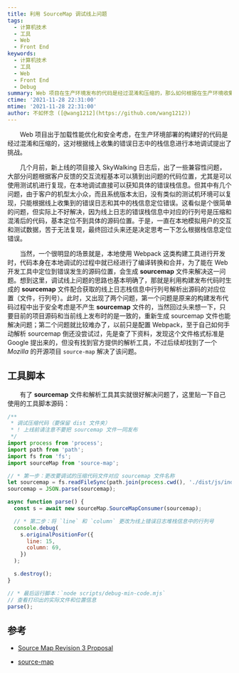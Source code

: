```yaml
---
title: 利用 SourceMap 调试线上问题
tags:
  - 计算机技术
  - 工具
  - Web
  - Front End
keywords:
  - 计算机技术
  - 工具
  - Web
  - Front End
  - Debug
summary: Web 项目在生产环境发布的代码是经过混淆和压缩的，那么如何根据在生产环境收集的错误栈信息快速分析出问题的代码具体位置呢？
ctime: '2021-11-28 22:31:00'
mtime: '2021-11-28 22:31:00'
author: 不如怀念 ([@wang1212](https://github.com/wang1212))
---
```


　　Web 项目出于加载性能优化和安全考虑，在生产环境部署的构建好的代码是经过混淆和压缩的，这对根据线上收集的错误日志中的栈信息进行本地调试提出了挑战。

　　几个月前，新上线的项目接入 SkyWalking 日志后，出了一些兼容性问题，大部分问题根据客户反馈的交互流程基本可以猜到出问题的代码位置，尤其是可以使用测试机进行复现，在本地调试直接可以获知具体的错误栈信息。但其中有几个问题，由于客户的机型太小众，而且系统版本太旧，没有类似的测试机环境可以复现，只能根据线上收集到的错误日志和其中的栈信息定位错误。这看似是个很简单的问题，但实际上不好解决，因为线上日志的错误栈信息中对应的行列号是压缩和混淆后的代码，基本定位不到具体的源码位置。于是，一直在本地模拟用户的交互和测试数据，苦于无法复现，最终回过头来还是决定思考一下怎么根据栈信息定位错误。

　　当然，一个很明显的场景就是，本地使用 Webpack 这类构建工具进行开发时，代码本身在本地调试的过程中就已经进行了编译转换和合并，为了能在 Web 开发工具中定位到错误发生的源码位置，会生成 **sourcemap** 文件来解决这一问题。想到这里，调试线上问题的思路也基本明确了，那就是利用构建发布代码时生成的 **sourcemap** 文件配合获取的线上日志栈信息中行列号解析出源码的对应位置（文件，行列号）。此时，又出现了两个问题，第一个问题是原来的构建发布代码过程中出于安全考虑是不产生 **sourcemap** 文件的，当然回过头来想一下，只要目前的项目源码和当前线上发布时的是一致的，重新生成 sourcemap 文件也能解决问题；第二个问题就比较难办了，以前只是配置 Webpack，至于自己如何手动解析 sourcemap 倒还没尝试过，先是查了下资料，发现这个文件格式标准是 Google 提出来的，但没有找到官方提供的解析工具，不过后续却找到了一个 *Mozilla* 的开源项目 `source-map` 解决了该问题。

## 工具脚本

　　有了 **sourcemap** 文件和解析工具其实就很好解决问题了，这里贴一下自己使用的工具脚本源码：

```js
/**
 * 调试压缩代码（要保留 dist 文件夹）
 * ! 上线前请注意不要把 sourcemap 文件一同发布
 */
import process from 'process';
import path from 'path';
import fs from 'fs';
import sourceMap from 'source-map';

// * 第一步：更改要调试的压缩代码文件对应 sourcemap 文件名称
let sourcemap = fs.readFileSync(path.join(process.cwd(), './dist/js/index.314d075b.js.map'));
sourcemap = JSON.parse(sourcemap);

async function parse() {
  const s = await new sourceMap.SourceMapConsumer(sourcemap);

  // * 第二步：将 `line` 和 `column` 更改为线上错误日志堆栈信息中的行列号
  console.debug(
    s.originalPositionFor({
      line: 15,
      column: 69,
    })
  );

  s.destroy();
}

// * 最后运行脚本：`node scripts/debug-min-code.mjs`
// 查看打印出的实际文件和位置信息
parse();
```

## 参考

- [Source Map Revision 3 Proposal](https://sourcemaps.info/spec.html)

- [source-map](https://github.com/mozilla/source-map)
